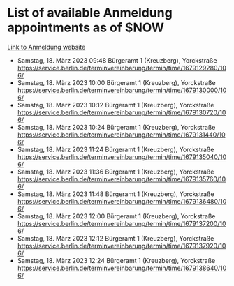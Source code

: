 # List of available Anmeldung appointments as of $NOW
[Link to Anmeldung website](https://service.berlin.de/terminvereinbarung/termin/tag.php?termin=1&anliegen[]=120686&dienstleisterlist=122210,122217,327316,122219,327312,122227,327314,122231,327346,122243,327348,122254,122252,329742,122260,329745,122262,329748,122271,327278,122273,327274,122277,327276,330436,122280,327294,122282,327290,122284,327292,122291,327270,122285,327266,122286,327264,122296,327268,150230,329760,122297,327286,122294,327284,122312,329763,122314,329775,122304,327330,122311,327334,122309,327332,317869,122281,327352,122279,329772,122283,122276,327324,122274,327326,122267,329766,122246,327318,122251,327320,122257,327322,122208,327298,122226,327300&herkunft=http%3A%2F%2Fservice.berlin.de%2Fdienstleistung%2F120686%2F)
- Samstag, 18. März 2023 09:48 Bürgeramt 1 (Kreuzberg), Yorckstraße https://service.berlin.de/terminvereinbarung/termin/time/1679129280/106/
- Samstag, 18. März 2023 10:00 Bürgeramt 1 (Kreuzberg), Yorckstraße https://service.berlin.de/terminvereinbarung/termin/time/1679130000/106/
- Samstag, 18. März 2023 10:12 Bürgeramt 1 (Kreuzberg), Yorckstraße https://service.berlin.de/terminvereinbarung/termin/time/1679130720/106/
- Samstag, 18. März 2023 10:24 Bürgeramt 1 (Kreuzberg), Yorckstraße https://service.berlin.de/terminvereinbarung/termin/time/1679131440/106/
- Samstag, 18. März 2023 11:24 Bürgeramt 1 (Kreuzberg), Yorckstraße https://service.berlin.de/terminvereinbarung/termin/time/1679135040/106/
- Samstag, 18. März 2023 11:36 Bürgeramt 1 (Kreuzberg), Yorckstraße https://service.berlin.de/terminvereinbarung/termin/time/1679135760/106/
- Samstag, 18. März 2023 11:48 Bürgeramt 1 (Kreuzberg), Yorckstraße https://service.berlin.de/terminvereinbarung/termin/time/1679136480/106/
- Samstag, 18. März 2023 12:00 Bürgeramt 1 (Kreuzberg), Yorckstraße https://service.berlin.de/terminvereinbarung/termin/time/1679137200/106/
- Samstag, 18. März 2023 12:12 Bürgeramt 1 (Kreuzberg), Yorckstraße https://service.berlin.de/terminvereinbarung/termin/time/1679137920/106/
- Samstag, 18. März 2023 12:24 Bürgeramt 1 (Kreuzberg), Yorckstraße https://service.berlin.de/terminvereinbarung/termin/time/1679138640/106/
